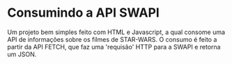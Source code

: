 # Consumindo a API SWAPI
Um projeto bem simples feito com HTML e Javascript, a qual consome uma API de informações sobre os filmes de STAR-WARS. 
O consumo é feito a partir da API FETCH, que faz uma 'requisão' HTTP para a SWAPI e retorna um JSON.
